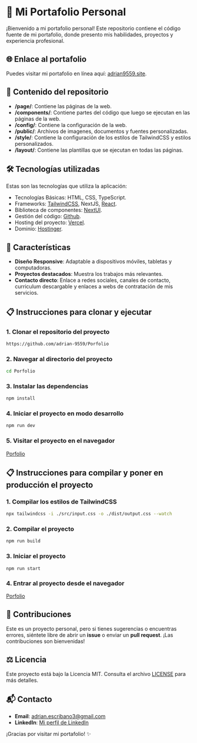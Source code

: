 # 📂 Mi Portafolio Personal

¡Bienvenido a mi portafolio personal! Este repositorio contiene el código fuente de mi portafolio, donde presento mis habilidades, proyectos y experiencia profesional.

## 🌐 Enlace al portafolio

Puedes visitar mi portafolio en línea aquí: [adrian9559.site](https://adrian9559.site/).

## 📖 Contenido del repositorio

- **/page/**: Contiene las páginas de la web.
- **/components/**: Contiene partes del código que luego se ejecutan en las páginas de la web.
- **/config/**: Contiene la configuración de la web.
- **/public/**: Archivos de imagenes, documentos y fuentes personalizadas.
- **/style/**: Contiene la configuración de los estilos de TailwindCSS y estilos personalizados.
- **/layout/**: Contiene las plantillas que se ejecutan en todas las páginas.

## 🛠️ Tecnologías utilizadas

Estas son las tecnologías que utiliza la aplicación:
- Tecnologías Básicas: HTML, CSS, TypeScript.
- Frameworks: [TailwindCSS](https://tailwindcss.com/), NextJS, [React](https://es.react.dev/).
- Biblioteca de componentes: [NextUI](https://nextui.org/).
- Gestión del código: [Github](https://github.com/).
- Hosting del proyecto: [Vercel](https://vercel.com/).
- Dominio: [Hostinger](https://www.hostinger.es/).

## 🚀 Características

- **Diseño Responsive**: Adaptable a dispositivos móviles, tabletas y computadoras.
- **Proyectos destacados**: Muestra los trabajos más relevantes.
- **Contacto directo**: Enlace a redes sociales, canales de contacto, curriculum descargable y enlaces a webs de contratación de mis servicios.

## 📋 Instrucciones para clonar y ejecutar

### 1. Clonar el repositorio del proyecto

```bash
https://github.com/adrian-9559/Porfolio
```

### 2. Navegar al directorio del proyecto

```bash
cd Porfolio
```

### 3. Instalar las dependencias

```bash
npm install
```

### 4. Iniciar el proyecto en modo desarrollo

```bash
npm run dev
```

### 5. Visitar el proyecto en el navegador

[Porfolio](http://localhost:3000)

## 📋 Instrucciones para compilar y poner en producción el proyecto

### 1. Compilar los estilos de TailwindCSS

```bash
npx tailwindcss -i ./src/input.css -o ./dist/output.css --watch
```

### 2. Compilar el proyecto

```bash
npm run build
```

### 3. Iniciar el proyecto

```
npm run start
```

### 4. Entrar al proyecto desde el navegador

[Porfolio](http://localhost:3000)


## 🤝 Contribuciones
Este es un proyecto personal, pero si tienes sugerencias o encuentras errores, siéntete libre de abrir un **issue** o enviar un **pull request**.
¡Las contribuciones son bienvenidas!

## ⚖️ Licencia
Este proyecto está bajo la Licencia MIT. Consulta el archivo [LICENSE](https://github.com/adrian-9559/Porfolio/blob/main/LICENSE) para más detalles.

## 📬 Contacto
- **Email**: [adrian.escribano3@gmail.com](mailto:adrian.escribano3@gmail.com)
- **LinkedIn**: [Mi perfil de LinkedIn](https://www.linkedin.com/in/adrián-escribano-pérez)

¡Gracias por visitar mi portafolio! ✨
